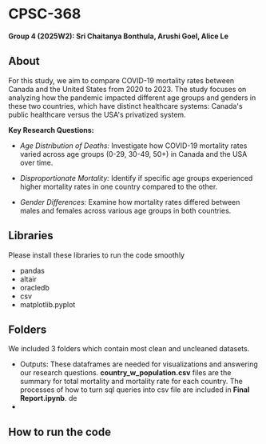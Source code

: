 # CPSC-368
**Group 4 (2025W2): Sri Chaitanya Bonthula, Arushi Goel, Alice Le**

## About
For this study, we aim to compare COVID-19 mortality rates between Canada and the United States from 2020 to 2023. The study focuses on analyzing how the pandemic impacted different age groups and genders in these two countries, which have distinct healthcare systems: Canada's public healthcare versus the USA's privatized system. 

**Key Research Questions:**

- *Age Distribution of Deaths:* Investigate how COVID-19 mortality rates varied across age groups (0-29, 30-49, 50+) in Canada and the USA over time.

- *Disproportionate Mortality:* Identify if specific age groups experienced higher mortality rates in one country compared to the other.

- *Gender Differences:* Examine how mortality rates differed between males and females across various age groups in both countries.

## Libraries 

Please install these libraries to run the code smoothly
- pandas
- altair
- oracledb
- csv
- matplotlib.pyplot

## Folders
We included 3 folders which contain most clean and uncleaned datasets. 
- Outputs: These dataframes are needed for visualizations and answering our research questions. **country_w_population.csv** files are the summary for total mortality and mortality rate for each country. The processes of how to turn sql queries into csv file are included in **Final Report.ipynb**. de
- 
## How to run the code

